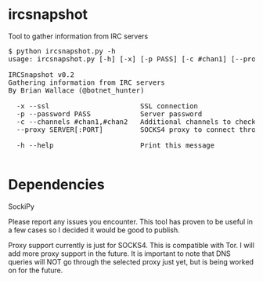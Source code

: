 ircsnapshot
===========

Tool to gather information from IRC servers

<pre>$ python ircsnapshot.py -h
usage: ircsnapshot.py [-h] [-x] [-p PASS] [-c #chan1] [--proxy SERVER[:PORT]] server[:port]

IRCSnapshot v0.2
Gathering information from IRC servers
By Brian Wallace (@botnet_hunter)

  -x --ssl                      SSL connection
  -p --password PASS            Server password
  -c --channels #chan1,#chan2   Additional channels to check
  --proxy SERVER[:PORT]         SOCKS4 proxy to connect through

  -h --help                     Print this message

</pre>

Dependencies
============
SockiPy


Please report any issues you encounter.  This tool has proven to be useful in a few cases so I decided it would be good to publish.

Proxy support currently is just for SOCKS4.  This is compatible with Tor.  I will add more proxy support in the future.  It is important to note that DNS queries will NOT go through the selected proxy just yet, but is being worked on for the future.
